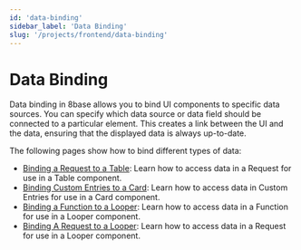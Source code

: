 ```yaml
---
id: 'data-binding'
sidebar_label: 'Data Binding'
slug: '/projects/frontend/data-binding'
---
```


# Data Binding

Data binding in 8base allows you to bind UI components to specific data sources. You can specify which data source or data field should be connected to a particular element. This creates a link between the UI and the data, ensuring that the displayed data is always up-to-date.

The following pages show how to bind different types of data:

- [Binding a Request to a Table](data-binding-example-binding-request-to-table-component.md): Learn how to access data in a Request for use in a Table component.
- [Binding Custom Entries to a Card](data-binding-example-binding-custom-entries-to-card-component.md): Learn how to access data in Custom Entries for use in a Card component.
- [Binding a Function to a Looper](data-binding-example-binding-function-to-looper-component.md): Learn how to access data in a Function for use in a Looper component.
- [Binding A Request to a Looper](data-binding-example-binding-request-to-looper-component.md): Learn how to access data in a Request for use in a Looper component.
